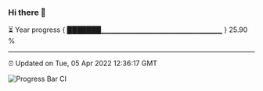 ### Hi there 👋

⏳ Year progress { ███████▁▁▁▁▁▁▁▁▁▁▁▁▁▁▁▁▁▁▁▁▁▁▁ } 25.90 %

---

⏰ Updated on Tue, 05 Apr 2022 12:36:17 GMT

![Progress Bar CI](https://github.com/ZhaoGui/ZhaoGui/workflows/Progress%20Bar%20CI/badge.svg)
